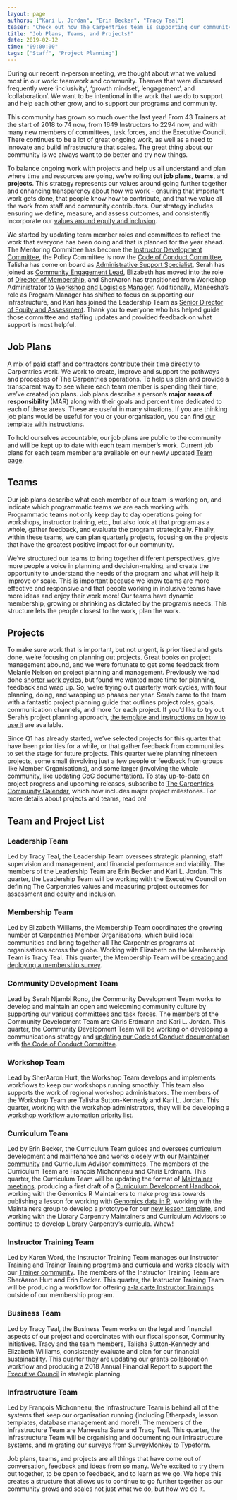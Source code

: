 ```yaml
---
layout: page
authors: ["Kari L. Jordan", "Erin Becker", "Tracy Teal"]
teaser: "Check out how The Carpentries team is supporting our community this quarter."
title: "Job Plans, Teams, and Projects!"
date: 2019-02-12
time: "09:00:00"
tags: ["Staff", "Project Planning"]
---
```


During our recent in-person meeting, we thought about what we valued most in our work: teamwork and community. Themes that were discussed frequently were ‘inclusivity’, ‘growth mindset’, ‘engagement’, and ‘collaboration’. We want to be intentional in the work that we do to support and help each other grow, and to support our programs and community.

This community has grown so much over the last year! From 43 Trainers at the start of 2018 to 74 now, from 1649 Instructors to 2294 now, and with many new members of committees, task forces, and the Executive Council. There continues to be a lot of great ongoing work, as well as a need to innovate and build infrastructure that scales. The great thing about our community is we always want to do better and try new things. 

To balance ongoing work with projects and help us all understand and plan where time and resources are going, we’re rolling out **job plans**, **teams**, and **projects**. This strategy represents our values around going further together and enhancing transparency about how we work - ensuring that important work gets done, that people know how to contribute, and that we value all the work from staff and community contributors. Our strategy includes ensuring we define, measure, and assess outcomes, and consistently incorporate our [values around equity and inclusion](https://carpentries.org/blog/2019/01/jordan-transitions-into-new-role/). 

We started by updating team member roles and committees to reflect the work that everyone has been doing and that is planned for the year ahead. The Mentoring Committee has become the [Instructor Development Committee](https://carpentries.org/blog/2018/08/instructor-dev-cttee/), the Policy Committee is now the [Code of Conduct Committee](https://carpentries.org/blog/2018/09/coc-revision-release/), Talisha has come on board as [Administrative Support Specialist](https://carpentries.org/blog/2018/11/welcoming-adspec/), Serah has joined as [Community Engagement Lead](https://carpentries.org/blog/2018/12/announcing-new-cel/), Elizabeth has moved into the role of [Director of Membership](https://carpentries.org/blog/2019/01/Elizabeth-Director-of-Membership/), and SherAaron has transitioned from Workshop Administrator to [Workshop and Logistics Manager](https://carpentries.org/blog/2019/02/Sher_New_Role/). Additionally, Maneesha’s role as Program Manager has shifted to focus on supporting our infrastructure, and Kari has joined the Leadership Team as [Senior Director of Equity and Assessment](https://carpentries.org/blog/2019/01/jordan-transitions-into-new-role/). Thank you to everyone who has helped guide those committee and staffing updates and provided feedback on what support is most helpful.

## Job Plans

A mix of paid staff and contractors contribute their time directly to Carpentries work. We work to create, improve and support the pathways and processes of The Carpentries operations. To help us plan and provide a transparent way to see where each team member is spending their time, we’ve created job plans. Job plans describe a person’s __major areas of responsibility__ (MAR) along with their goals and percent time dedicated to each of these areas. These are useful in many situations. If you are thinking job plans would be useful for you or your organisation, you can find [our template with instructions](https://docs.google.com/spreadsheets/d/16Uf39Z70BjTcsD-XkV6aiR2BVL_mIRhoPmHGWt3TQTA/edit#gid=530022312).

To hold ourselves accountable, our job plans are public to the community and will be kept up to date with each team member’s work. Current job plans for each team member are available on our newly updated [Team page](https://carpentries.org/team/). 

## Teams

Our job plans describe what each member of our team is working on, and indicate which programmatic teams we are each working with. Programmatic teams not only keep day to day operations going for workshops, instructor training, etc., but also look at that program as a whole, gather feedback, and evaluate the program strategically. Finally, within these teams, we can plan quarterly projects, focusing on the projects that have the greatest positive impact for our community.

We’ve structured our teams to bring together different perspectives, give more people a voice in planning and decision-making, and create the opportunity to understand the needs of the program and what will help it improve or scale. This is important because we know teams are more effective and responsive and that people working in inclusive teams have more ideas and enjoy their work more! Our teams have dynamic membership, growing or shrinking as dictated by the program’s needs. This structure lets the people closest to the work, plan the work. 

## Projects 

To make sure work that is important, but not urgent, is prioritised and gets done, we’re focusing on planning out projects. Great books on project management abound, and we were fortunate to get some feedback from Melanie Nelson on project planning and management. Previously we had done [shorter work cycles](https://datacarpentry.org/blog/2017/02/prometheus), but found we wanted more time for planning, feedback and wrap up. So, we’re trying out quarterly work cycles, with four planning, doing, and wrapping up phases per year. Serah came to the team with a fantastic project planning guide that outlines project roles, goals, communication channels, and more for each project. If you’d like to try out Serah’s project planning approach, [the template and instructions on how to use it](https://docs.google.com/document/d/12fDNhLf6zV4sXEbUbMREnseMbRruEumUrpO6jkUbls4/edit) are available. 

Since Q1 has already started, we’ve selected projects for this quarter that have been priorities for a while, or that gather feedback from communities to set the stage for future projects. This quarter we’re planning nineteen projects, some small (involving just a few people or feedback from groups like Member Organisations), and some larger (involving the whole community, like updating CoC documentation). To stay up-to-date on project progress and upcoming releases, subscribe to [The Carpentries Community Calendar](https://carpentries.org/community/#community-events), which now includes major project milestones. For more details about projects and teams, read on!

## Team and Project List

### Leadership Team
Led by Tracy Teal, the Leadership Team oversees strategic planning, staff supervision and management, and financial performance and viability. The members of the Leadership Team are Erin Becker and Kari L. Jordan. This quarter, the Leadership Team will be working with the Executive Council on defining The Carpentries values and measuring project outcomes for assessment and equity and inclusion.

### Membership Team
Led by Elizabeth Williams, the Membership Team coordinates the growing number of Carpentries Member Organisations, which build local communities and bring together all The Carpentries programs at organisations across the globe. Working with Elizabeth on the Membership Team is Tracy Teal. This quarter, the Membership Team will be [creating and deploying a membership survey](https://docs.google.com/document/d/1sbuHbQi9wrnJSY8Nur4sAT6d9GL_MK1Z2_yNf4EjSK0/edit).

### Community Development Team
Lead by Serah Njambi Rono, the Community Development Team works to develop and maintain an open and welcoming community culture by supporting our various committees and task forces. The members of the Community Development Team are Chris Erdmann and Kari L. Jordan. This quarter, the Community Development Team will be working on developing a communications strategy and [updating our Code of Conduct documentation](https://github.com/carpentries/coc-guidelines-taskforce/issues) with [the Code of Conduct Committee](https://carpentries.org/coc-ctte/).  

### Workshop Team
Lead by SherAaron Hurt, the Workshop Team develops and implements workflows to keep our workshops running smoothly. This team also supports the work of regional workshop administrators. The members of the Workshop Team are Talisha Sutton-Kennedy and Kari L. Jordan. This quarter, working with the workshop administrators, they will be developing a [workshop workflow automation priority list](https://docs.google.com/document/d/1Q-7y7X28U16JBoBPMnJtU271poK0s0n5Pz0tcV2v5Qc/edit). 

### Curriculum Team
Led by Erin Becker, the Curriculum Team guides and oversees curriculum development and maintenance and works closely with our [Maintainer community](https://carpentries.org/maintainers/) and Curriculum Advisor committees. The members of the Curriculum Team are François Michonneau and Chris Erdmann. This quarter, the Curriculum Team will be updating the format of [Maintainer meetings](https://docs.google.com/document/d/12OvistgHUxpLg7w2p9COCopf4jRzlUZ5LLXNiOZws4Y/edit), producing a first draft of a [Curriculum Development Handbook](https://docs.google.com/document/d/19xnq3XiTwlUa5gA8YQhwgb-1_hL6jdBK18HC7Ngmh1k/edit), working with the Genomics R Maintainers to make progress towards publishing a lesson for working with [Genomics data in R](https://docs.google.com/document/d/1JU849yX1Noj0Z7pwJYBkande1DG506h-3SC06lm10LE/edit), working with the Maintainers group to develop a prototype for our [new lesson template](https://docs.google.com/document/d/1bkgXq4yHb7iq9m-FuOsMKHHJERpx6XS1wsAbpN5qEwA/edit), and working with the Library Carpentry Maintainers and Curriculum Advisors to continue to develop Library Carpentry’s curricula. Whew!

### Instructor Training Team
Led by Karen Word, the Instructor Training Team manages our Instructor Training and Trainer Training programs and curricula and works closely with our [Trainer community](https://carpentries.org/trainers/). The members of the Instructor Training Team are SherAaron Hurt and Erin Becker. This quarter, the Instructor Training Team will be producing a workflow for offering [a-la carte Instructor Trainings](https://docs.google.com/document/d/1MNkMllc22IFlc2Pau-x88azfi1sxSham9dl4XS3JNPQ/edit) outside of our membership program.  

### Business Team
Led by Tracy Teal, the Business Team works on the legal and financial aspects of our project and coordinates with our fiscal sponsor, Community Initiatives. Tracy and the team members, Talisha Sutton-Kennedy and Elizabeth Williams, consistently evaluate and plan for our financial sustainability. This quarter they are updating our grants collaboration workflow and producing a 2018 Annual Financial Report to support the [Executive Council](http://static.carpentries.org/governance/) in strategic planning. 

### Infrastructure Team
Led by François Michonneau, the Infrastructure Team is behind all of the systems that keep our organisation running (including Etherpads, lesson templates, database management and more!). The members of the Infrastructure Team are Maneesha Sane and Tracy Teal. This quarter, the Infrastructure Team will be organising and documenting our infrastructure systems, and migrating our surveys from SurveyMonkey to Typeform.

Job plans, teams, and projects are all things that have come out of conversation, feedback and ideas from so many. We’re excited to try them out together, to be open to feedback, and to learn as we go. We hope this creates a structure that allows us to continue to go further together as our community grows and scales not just what we do, but how we do it. 
